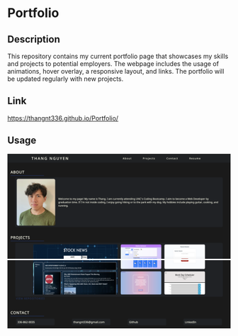 # Portfolio

## Description

This repository contains my current portfolio page that showcases my skills and projects to potential employers. The webpage includes the usage of animations, hover overlay, a responsive layout, and links. The portfolio will be updated regularly with new projects.

## Link

https://thangnt336.github.io/Portfolio/


## Usage

![preview](assets/images/preview.png)
![preview01](assets/images/preview01.png)

